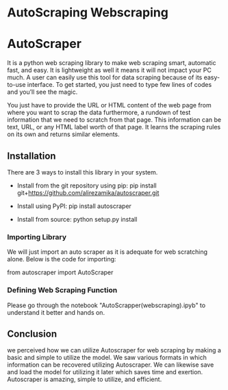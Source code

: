 # AutoScraping Webscraping 

# AutoScraper 

It is a python web scraping library to make web scraping smart, automatic fast, and easy. It is lightweight as well it means it will not impact your PC much. A user can easily use this tool for data scraping because of its easy-to-use interface. To get started, you just need to type few lines of codes and you’ll see the magic.

You just have to provide the URL or HTML content of the web page from where you want to scrap the data furthermore, a rundown of test information that we need to scratch from that page. This information can be text, URL, or any HTML label worth of that page. It learns the scraping rules on its own and returns similar elements.


## Installation
There are 3 ways to install this library in your system.

- Install from the git repository using pip:
pip install git+https://github.com/alirezamika/autoscraper.git

- Install using PyPI:
pip install autoscraper

- Install from source:
python setup.py install

### Importing Library

We will just import an auto scraper as it is adequate for web scratching alone. Below is the code for importing:

from autoscraper import AutoScraper

### Defining Web Scraping Function

Please go through the notebook "AutoScrapper(webscraping).ipyb" to understand it better and hands on.

## Conclusion

we perceived how we can utilize Autoscraper for web scraping by making a basic and simple to utilize the model. We saw various formats in which information can be recovered utilizing Autoscraper. We can likewise save and load the model for utilizing it later which saves time and exertion. Autoscraper is amazing, simple to utilize, and efficient.
